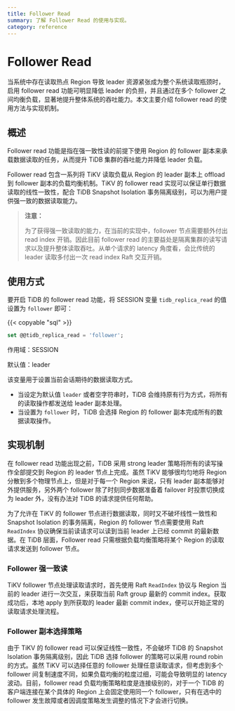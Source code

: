 ```yaml
---
title: Follower Read
summary: 了解 Follower Read 的使用与实现。
category: reference
---
```


# Follower Read

当系统中存在读取热点 Region 导致 leader 资源紧张成为整个系统读取瓶颈时，启用 follower read 功能可明显降低 leader 的负担，并且通过在多个 follower 之间均衡负载，显著地提升整体系统的吞吐能力。本文主要介绍 follower read 的使用方法与实现机制。

## 概述

Follower read 功能是指在强一致性读的前提下使用 Region 的 follower 副本来承载数据读取的任务，从而提升 TiDB 集群的吞吐能力并降低 leader 负载。

Follower read 包含一系列将 TiKV 读取负载从 Region 的 leader 副本上 offload 到 follower 副本的负载均衡机制。TiKV 的 follower read 实现可以保证单行数据读取的线性一致性，配合 TiDB Snapshot Isolation 事务隔离级别，可以为用户提供强一致的数据读取能力。

> **注意：**
>
> 为了获得强一致读取的能力，在当前的实现中，follower 节点需要额外付出 read index 开销。因此目前 follower read 的主要益处是隔离集群的读写请求以及提升整体读取吞吐。从单个请求的 latency 角度看，会比传统的 leader 读取多付出一次 read index Raft 交互开销。

## 使用方式

要开启 TiDB 的 follower read 功能，将 SESSION 变量 `tidb_replica_read` 的值设置为 `follower` 即可：

{{< copyable "sql" >}}

```sql
set @@tidb_replica_read = 'follower';
```

作用域：SESSION

默认值：leader

该变量用于设置当前会话期待的数据读取方式。

- 当设定为默认值 `leader` 或者空字符串时，TiDB 会维持原有行为方式，将所有的读取操作都发送给 leader 副本处理。
- 当设置为 `follower` 时，TiDB 会选择 Region 的 follower 副本完成所有的数据读取操作。

## 实现机制

在 follower read 功能出现之前，TiDB 采用 strong leader 策略将所有的读写操作全部提交到 Region 的 leader 节点上完成。虽然 TiKV 能够很均匀地将 Region 分散到多个物理节点上，但是对于每一个 Region 来说，只有 leader 副本能够对外提供服务，另外两个 follower 除了时刻同步数据准备着 failover 时投票切换成为 leader 外，没有办法对 TiDB 的请求提供任何帮助。

为了允许在 TiKV 的 follower 节点进行数据读取，同时又不破坏线性一致性和 Snapshot Isolation 的事务隔离，Region 的 follower 节点需要使用 Raft `ReadIndex` 协议确保当前读请求可以读到当前 leader 上已经 commit 的最新数据。在 TiDB 层面，Follower read 只需根据负载均衡策略将某个 Region 的读取请求发送到 follower 节点。

### Follower 强一致读

TiKV follower 节点处理读取请求时，首先使用 Raft `ReadIndex` 协议与 Region 当前的 leader 进行一次交互，来获取当前 Raft group 最新的 commit index。获取成功后，本地 apply 到所获取的 leader 最新 commit index，便可以开始正常的读取请求处理流程。

### Follower 副本选择策略

由于 TiKV 的 follower read 可以保证线性一致性，不会破坏 TiDB 的 Snapshot Isolation 事务隔离级别，因此 TiDB 选择 follower 的策略可以采用 round robin 的方式。虽然 TiKV 可以选择任意的 follower 处理任意读取请求，但考虑到多个 follower 间复制速度不同，如果负载均衡的粒度过细，可能会导致明显的 latency 波动。目前，follower read 负载均衡策略粒度是连接级别的，对于一个 TiDB 的客户端连接在某个具体的 Region 上会固定使用同一个 follower，只有在选中的 follower 发生故障或者因调度策略发生调整的情况下才会进行切换。
